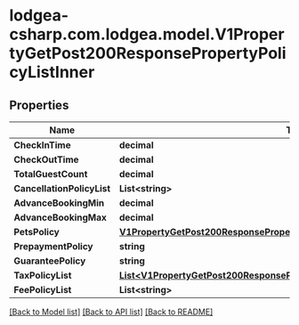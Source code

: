 
# lodgea-csharp.com.lodgea.model.V1PropertyGetPost200ResponsePropertyPolicyListInner

## Properties

Name | Type | Description | Notes
------------ | ------------- | ------------- | -------------
**CheckInTime** | **decimal** |  | [optional] 
**CheckOutTime** | **decimal** |  | [optional] 
**TotalGuestCount** | **decimal** |  | [optional] 
**CancellationPolicyList** | **List&lt;string&gt;** |  | [optional] 
**AdvanceBookingMin** | **decimal** |  | [optional] 
**AdvanceBookingMax** | **decimal** |  | [optional] 
**PetsPolicy** | [**V1PropertyGetPost200ResponsePropertyPolicyListInnerPetsPolicy**](V1PropertyGetPost200ResponsePropertyPolicyListInnerPetsPolicy.md) |  | [optional] 
**PrepaymentPolicy** | **string** |  | [optional] 
**GuaranteePolicy** | **string** |  | [optional] 
**TaxPolicyList** | [**List&lt;V1PropertyGetPost200ResponsePropertyPolicyListInnerTaxPolicyListInner&gt;**](V1PropertyGetPost200ResponsePropertyPolicyListInnerTaxPolicyListInner.md) |  | [optional] 
**FeePolicyList** | **List&lt;string&gt;** |  | [optional] 

[[Back to Model list]](../README.md#documentation-for-models)
[[Back to API list]](../README.md#documentation-for-api-endpoints)
[[Back to README]](../README.md)

